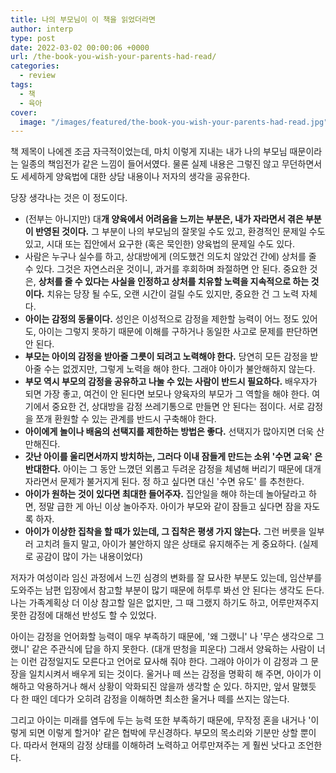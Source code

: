 ```yaml
---
title: 나의 부모님이 이 책을 읽었더라면
author: interp
type: post
date: 2022-03-02 00:00:06 +0000
url: /the-book-you-wish-your-parents-had-read/
categories:
  - review
tags:
  - 책
  - 육아
cover:
  image: "/images/featured/the-book-you-wish-your-parents-had-read.jpg"
---
```

책 제목이 나에겐 조금 자극적이었는데, 마치 이렇게 지내는 내가 나의 부모님 때문이라는 일종의 책임전가 같은 느낌이 들어서였다. 물론 실제 내용은 그렇진 않고 무던하면서도 세세하게 양육법에 대한 상담 내용이나 저자의 생각을 공유한다. 

당장 생각나는 것은 이 정도이다. 

- (전부는 아니지만) 대**개 양육에서 어려움을 느끼는 부분은, 내가 자라면서 겪은 부분이 반영된 것이다.** 그 부분이 나의 부모님의 잘못일 수도 있고, 환경적인 문제일 수도 있고, 시대 또는 집안에서 요구한 (혹은 묵인한) 양육법의 문제일 수도 있다.
- 사람은 누구나 실수를 하고, 상대방에게 (의도했건 의도치 않았건 간에) 상처를 줄 수 있다. 그것은 자연스러운 것이니, 과거를 후회하며 좌절하면 안 된다. 중요한 것은, **상처를 줄 수 있다는 사실을 인정하고 상처를 치유할 노력을 지속적으로 하는 것이다.** 치유는 당장 될 수도, 오랜 시간이 걸릴 수도 있지만, 중요한 건 그 노력 자체다.
- **아이는 감정의 동물이다.** 성인은 이성적으로 감정을 제한할 능력이 어느 정도 있어도, 아이는 그렇지 못하기 때문에 이해를 구하거나 동일한 사고로 문제를 판단하면 안 된다.
- **부모는 아이의 감정을 받아줄 그릇이 되려고 노력해야 한다.** 당연히 모든 감정을 받아줄 수는 없겠지만, 그렇게 노력을 해야 한다. 그래야 아이가 불안해하지 않는다.
- **부모 역시 부모의 감정을 공유하고 나눌 수 있는 사람이 반드시 필요하다.** 배우자가 되면 가장 좋고, 여건이 안 된다면 보모나 양육자의 부모가 그 역할을 해야 한다. 여기에서 중요한 건, 상대방을 감정 쓰레기통으로 만들면 안 된다는 점이다. 서로 감정을 쪼개 환원할 수 있는 관계를 반드시 구축해야 한다.
- **아이에게 놀이나 배움의 선택지를 제한하는 방법은 좋다.** 선택지가 많아지면 더욱 산만해진다.
- **갓난 아이를 울리면서까지 방치하는, 그러다 이내 잠들게 만드는 소위 '수면 교육' 은 반대한다.** 아이는 그 동안 느꼈던 외롭고 두려운 감정을 체념해 버리기 때문에 대개 자라면서 문제가 불거지게 된다. 정 하고 싶다면 대신 '수면 유도' 를 추천한다.
- **아이가 원하는 것이 있다면 최대한 들어주자.** 집안일을 해야 하는데 놀아달라고 하면, 정말 급한 게 아닌 이상 놀아주자. 아이가 부모와 같이 잠들고 싶다면 잠을 자도록 하자. 
- **아이가 이상한 집착을 할 때가 있는데, 그 집착은 평생 가지 않는다.** 그런 버릇을 일부러 고치려 들지 말고, 아이가 불안하지 않은 상태로 유지해주는 게 중요하다. (실제로 공감이 많이 가는 내용이었다)

저자가 여성이라 임신 과정에서 느낀 심경의 변화를 잘 묘사한 부분도 있는데,  임산부를 도와주는 남편 입장에서 참고할 부분이 많기 때문에 허투루 봐선 안 된다는 생각도 든다. 나는 가족계획상 더 이상 참고할 일은 없지만, 그 때 그랬지 하기도 하고, 어루만져주지 못한 감정에 대해선 반성도 할 수 있었다.

아이는 감정을 언어화할 능력이 매우 부족하기 때문에, '왜 그랬니' 나 '무슨 생각으로 그랬니' 같은 주관식에 답을 하지 못한다. (대개 딴청을 피운다) 그래서 양육하는 사람이 너는 이런 감정일지도 모른다고 언어로 묘사해 줘야 한다. 그래야 아이가 이 감정과 그 문장을 일치시켜서 배우게 되는 것이다. 울거나 떼 쓰는 감정을 명확히 해 주면, 아이가 이해하고 악용하거나 해서 상황이 악화되진 않을까 생각할 순 있다. 하지만, 앞서 말했듯 다 한 때인 데다가 오히려 감정을 이해하면 최소한 울거나 떼를 쓰지는 않는다.

그리고 아이는 미래를 염두에 두는 능력 또한 부족하기 때문에, 무작정 혼을 내거나 '이렇게 되면 이렇게 할거야' 같은 협박에 무신경하다. 부모의 목소리와 기분만 상할 뿐이다. 따라서 현재의 감정 상태를 이해하려 노력하고 어루만져주는 게 훨씬 낫다고 조언한다.